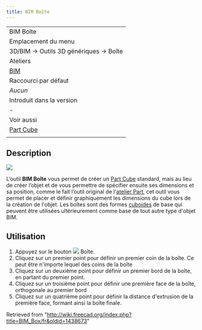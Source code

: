 ```yaml
---
title: BIM Boîte
---
```

|  |
| --- |
| BIM Boîte |
| Emplacement du menu |
| 3D/BIM → Outils 3D génériques → Boîte |
| Ateliers |
| [BIM](/BIM_Workbench/fr "BIM Workbench/fr") |
| Raccourci par défaut |
| *Aucun* |
| Introduit dans la version |
| - |
| Voir aussi |
| [Part Cube](/Part_Box/fr "Part Box/fr") |
|  |

## Description

![](/images/BIM_box_screenshot.png)

L’outil **BIM Boîte** vous permet de créer un [Part Cube](/Part_Box/fr "Part Box/fr") standard, mais au lieu de créer l’objet et de vous permettre de spécifier ensuite ses dimensions et sa position, comme le fait l’outil original de l'[atelier Part](/Part_Workbench/fr "Part Workbench/fr"), cet outil vous permet de placer et définir graphiquement les dimensions du cube lors de la création de l'objet. Les boîtes sont des formes [cuboides](https://en.wikipedia.org/wiki/Cuboid) de base qui peuvent être utilisées ultérieurement comme base de tout autre type d'objet BIM.

## Utilisation

1. Appuyez sur le bouton ![](/images/BIM_Box.svg) Boîte.
2. Cliquez sur un premier point pour définir un premier coin de la boîte. Ce peut être n'importe lequel des coins de la boîte
3. Cliquez sur un deuxième point pour définir un premier bord de la boîte, en partant du premier point.
4. Cliquez sur un troisième point pour définir une première face de la boîte, orthogonale au premier bord
5. Cliquez sur un quatrième point pour définir la distance d'extrusion de la première face, formant ainsi la boîte finale.

Retrieved from "<http://wiki.freecad.org/index.php?title=BIM_Box/fr&oldid=1438673>"
